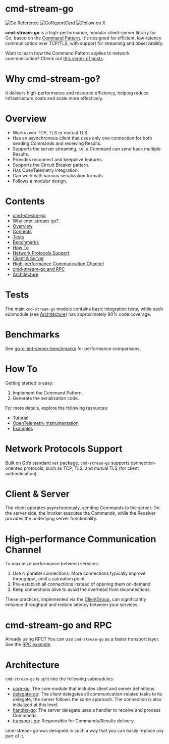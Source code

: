 # cmd-stream-go

[![Go Reference](https://pkg.go.dev/badge/github.com/cmd-stream/cmd-stream-go.svg)](https://pkg.go.dev/github.com/cmd-stream/cmd-stream-go)
[![GoReportCard](https://goreportcard.com/badge/cmd-stream/cmd-stream-go)](https://goreportcard.com/report/github.com/cmd-stream/cmd-stream-go)
[![Follow on X](https://img.shields.io/twitter/url?url=https%3A%2F%2Fx.com%2Fcmdstream_lib)](https://x.com/cmdstream_lib)

**cmd-stream-go** is a high-performance, modular client–server library for Go, 
based on the [Command Pattern](https://en.wikipedia.org/wiki/Command_pattern). 
It's designed for efficient, low-latency communication over TCP/TLS, with 
support for streaming and observability.

Want to learn how the Command Pattern applies to network communication? Check 
out [this series of posts](https://medium.com/p/f9e53442c85d).

# Why cmd-stream-go?
It delivers high-performance and resource efficiency, helping reduce 
infrastructure costs and scale more effectively.

# Overview
- Works over TCP, TLS or mutual TLS.
- Has an asynchronous client that uses only one connection for both sending 
  Commands and receiving Results.
- Supports the server streaming, i.e. a Command can send back multiple Results.
- Provides reconnect and keepalive features.
- Supports the Circuit Breaker pattern.
- Has OpenTelemetry integration.
- Can work with various serialization formats.
- Follows a modular design.

# Contents
- [cmd-stream-go](#cmd-stream-go)
- [Why cmd-stream-go?](#why-cmd-stream-go)
- [Overview](#overview)
- [Contents](#contents)
- [Tests](#tests)
- [Benchmarks](#benchmarks)
- [How To](#how-to)
- [Network Protocols Support](#network-protocols-support)
- [Client \& Server](#client--server)
- [High-performance Communication Channel](#high-performance-communication-channel)
- [cmd-stream-go and RPC](#cmd-stream-go-and-rpc)
- [Architecture](#architecture)

# Tests
The main `cmd-stream-go` module contains basic integration tests, while each 
submodule (see [Architecture](#architecture)) has approximately 90% code 
coverage.

# Benchmarks
See [go-client-server-benchmarks](https://github.com/ymz-ncnk/go-client-server-benchmarks) for performance comparisons.

# How To
Getting started is easy:
1. Implement the Command Pattern.
2. Generate the serialization code. 

For more details, explore the following resources:
- [Tutorial](https://ymz-ncnk.medium.com/cmd-stream-go-tutorial-0276d39c91e8)
- [OpenTelemetry Instrumentation](https://ymz-ncnk.medium.com/cmd-stream-go-with-opentelemetry-adeecfbe7987)
- [Examples](https://github.com/cmd-stream/examples-go)

# Network Protocols Support
Built on Go’s standard `net` package, `cmd-stream-go` supports 
connection-oriented protocols, such as TCP, TLS, and mutual TLS (for client 
authentication).

# Client & Server
The client operates asynchronously, sending Commands to the server. On the 
server side, the Invoker executes the Commands, while the Receiver provides the 
underlying server functionality.

# High-performance Communication Channel
To maximize performance between services:
1. Use N parallel connections. More connections typically improve throughput, 
   until a saturation point.
2. Pre-establish all connections instead of opening them on-demand.
3. Keep connections alive to avoid the overhead from reconnections.

These practices, implemented via the [ClientGroup](group/group.go), can 
significantly enhance throughput and reduce latency between your services.

# cmd-stream-go and RPC
Already using RPC? You can use `cmd-stream-go` as a faster transport layer. See 
the [RPC example](https://github.com/cmd-stream/examples-go/tree/main/rpc).

# Architecture
`cmd-stream-go` is split into the following submodules:
- [core-go](https://github.com/cmd-stream/core-go): The core module that includes 
  client and server definitions.
- [delegate-go](https://github.com/cmd-stream/delegate-go): The client delegates
  all communication-related tasks to its delegate, the server follows the same 
  approach. The connection is also initialized at this level.
- [handler-go](https://github.com/cmd-stream/handler-go): The server delegate 
  uses a handler to receive and process Commands.
- [transport-go](https://github.com/cmd-stream/transport-go): Responsible for 
  Commands/Results delivery.

cmd-stream-go was designed in such a way that you can easily replace any part of 
it.